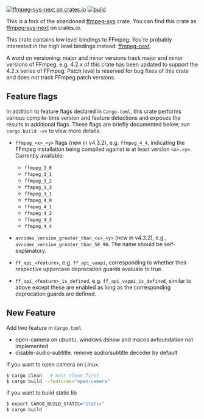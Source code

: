 [![ffmpeg-sys-next on crates.io](https://img.shields.io/crates/v/ffmpeg-sys-next?cacheSeconds=3600)](https://crates.io/crates/ffmpeg-sys-next)
[![build](https://github.com/zmwangx/rust-ffmpeg-sys/workflows/build/badge.svg)](https://github.com/zmwangx/rust-ffmpeg-sys/actions)

This is a fork of the abandoned [ffmpeg-sys](https://github.com/meh/rust-ffmpeg-sys) crate. You can find this crate as [ffmpeg-sys-next](https://crates.io/crates/ffmpeg-sys-next) on crates.io.

This crate contains low level bindings to FFmpeg. You're probably interested in the high level bindings instead: [ffmpeg-next](https://github.com/zmwangx/rust-ffmpeg).

A word on versioning: major and minor versions track major and minor versions of FFmpeg, e.g. 4.2.x of this crate has been updated to support the 4.2.x series of FFmpeg. Patch level is reserved for bug fixes of this crate and does not track FFmpeg patch versions.

## Feature flags

In addition to feature flags declared in `Cargo.toml`, this crate performs various compile-time version and feature detections and exposes the results in additional flags. These flags are briefly documented below; run `cargo build -vv` to view more details.

- `ffmpeg_<x>_<y>` flags (new in v4.3.2), e.g. `ffmpeg_4_4`, indicating the FFmpeg installation being compiled against is at least version `<x>.<y>`. Currently available:

  - `ffmpeg_3_0`
  - `ffmpeg_3_1`
  - `ffmpeg_3_2`
  - `ffmpeg_3_3`
  - `ffmpeg_3_1`
  - `ffmpeg_4_0`
  - `ffmpeg_4_1`
  - `ffmpeg_4_2`
  - `ffmpeg_4_3`
  - `ffmpeg_4_4`

- `avcodec_version_greater_than_<x>_<y>` (new in v4.3.2), e.g., `avcodec_version_greater_than_58_90`. The name should be self-explanatory.

- `ff_api_<feature>`, e.g. `ff_api_vaapi`, corresponding to whether their respective uppercase deprecation guards evaluate to true.

- `ff_api_<feature>_is_defined`, e.g. `ff_api_vappi_is_defined`, similar to above except these are enabled as long as the corresponding deprecation guards are defined.


## New Feature

Add two feature in `Cargo.toml`

* open-camera on ubuntu, windows dshow and macos avfoundation not implemented
* disable-audio-subtitle. remove audio/subtitle decoder by default

if you want to open camera on Linux. 

```bash
$ cargo clean   # must clean first
$ cargo build --features="open-camera"
```

if you want to build static lib
```bash
$ export CARGO_BUILD_STATIC="static"
$ cargo build
```
